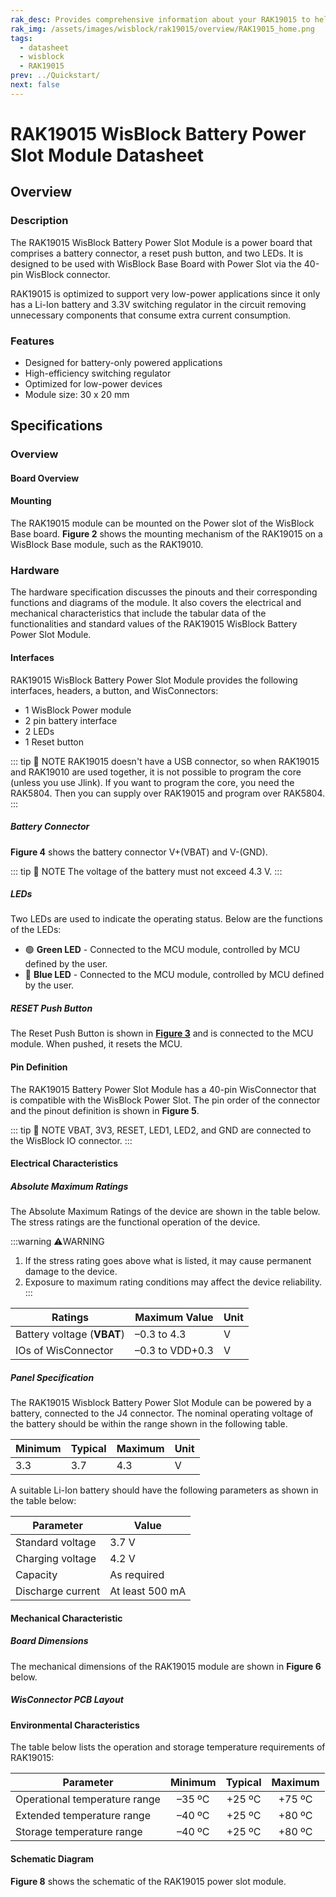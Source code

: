 ```yaml
---
rak_desc: Provides comprehensive information about your RAK19015 to help you use it. This information includes technical specifications, characteristics, and requirements, and it also discusses the device components.
rak_img: /assets/images/wisblock/rak19015/overview/RAK19015_home.png
tags:
  - datasheet
  - wisblock
  - RAK19015
prev: ../Quickstart/
next: false
---
```


# RAK19015 WisBlock Battery Power Slot Module Datasheet

## Overview

### Description

The RAK19015 WisBlock Battery Power Slot Module is a power board that comprises a battery connector, a reset push button, and two LEDs. It is designed to be used with WisBlock Base Board with Power Slot via the 40-pin WisBlock connector.

RAK19015 is optimized to support very low-power applications since it only has a Li-Ion battery and 3.3V switching regulator in the circuit removing unnecessary components that consume extra current consumption.

### Features

- Designed for battery-only powered applications
- High-efficiency switching regulator
- Optimized for low-power devices
- Module size: 30 x 20&nbsp;mm

## Specifications

### Overview

#### Board Overview

<rk-img
  src="/assets/images/wisblock/rak19015/datasheet/rak19015-front-back-overview.png"
  width="40%"
  caption="RAK19015 WisBlock Power Module top (left) and bottom (right) view"
/>

#### Mounting

The RAK19015 module can be mounted on the Power slot of the WisBlock Base board. **Figure 2** shows the mounting mechanism of the RAK19015 on a WisBlock Base module, such as the RAK19010.

<rk-img
  src="/assets/images/wisblock/rak19015/datasheet/mounting-mechanism.png"
  width="50%"
  caption="RAK19015 mounting mechanism on a WisBlock Base module"
/>

### Hardware

The hardware specification discusses the pinouts and their corresponding functions and diagrams of the module. It also covers the electrical and mechanical characteristics that include the tabular data of the functionalities and standard values of the RAK19015 WisBlock Battery Power Slot Module.

#### Interfaces

RAK19015 WisBlock Battery Power Slot Module provides the following interfaces, headers, a button, and WisConnectors:

* 1 WisBlock Power module
* 2 pin battery interface 
* 2 LEDs
* 1 Reset button

::: tip 📝 NOTE
RAK19015 doesn't have a USB connector, so when RAK19015 and RAK19010 are used together, it is not possible to program the core (unless you use Jlink). If you want to program the core, you need the RAK5804. Then you can supply over RAK19015 and program over RAK5804.
:::  

<rk-img
  src="/assets/images/wisblock/rak19015/datasheet/rak19015-label.svg"
  width="40%"
  caption="RAK19015 part labels"
/>

##### Battery Connector

**Figure 4** shows the battery connector V+(VBAT) and V-(GND).

<rk-img
  src="/assets/images/wisblock/rak19015/datasheet/rak19015-batt-con.svg"
  width="40%"
  caption="Battery Connector Pin Order"
/>

::: tip 📝 NOTE
The voltage of the battery must not exceed 4.3&nbsp;V.
:::  

##### LEDs

Two LEDs are used to indicate the operating status. Below are the functions of the LEDs:

- 🟢 **Green LED** - Connected to the MCU module, controlled by MCU defined by the user.
- 🔵 **Blue LED** - Connected to the MCU module, controlled by MCU defined by the user.

##### RESET Push Button

The Reset Push Button is shown in [**Figure 3**](#interfaces) and is connected to the MCU module. When pushed, it resets the MCU.

#### Pin Definition

The RAK19015 Battery Power Slot Module has a 40-pin WisConnector that is compatible with the WisBlock Power Slot. The pin order of the connector and the pinout definition is shown in **Figure 5**. 

::: tip 📝 NOTE
VBAT, 3V3, RESET, LED1, LED2, and GND are connected to the WisBlock IO connector.
:::  

<rk-img
  src="/assets/images/wisblock/rak19015/datasheet/RAK19015-pinout.svg"
  width="60%"
  caption="RAK19015 Pinout Diagram"
/>

#### Electrical Characteristics

##### Absolute Maximum Ratings

The Absolute Maximum Ratings of the device are shown in the table below. The stress ratings are the functional operation of the device. 

:::warning ⚠️WARNING
1. If the stress rating goes above what is listed, it may cause permanent damage to the device.
2. Exposure to maximum rating conditions may affect the device reliability.
:::

| Ratings                    | Maximum Value   | Unit |
| -------------------------- | --------------- | ---- |
| Battery voltage (**VBAT**) | –0.3 to 4.3     | V    |
| IOs of WisConnector        | –0.3 to VDD+0.3 | V    |

##### Panel Specification

The RAK19015 Wisblock Battery Power Slot Module can be powered by a battery, connected to the J4 connector. The nominal operating voltage of the battery should be within the range shown in the following table.     

| **Minimum** | **Typical** | **Maximum** | **Unit** |
| ----------- | ----------- | ----------- | -------- |
| 3.3         | 3.7         | 4.3         | V        |

A suitable Li-Ion battery should have the following parameters as shown in the table below: 

| **Parameter**     | **Value**            |
| ----------------- | -------------------- |
| Standard voltage  | 3.7&nbsp;V           |
| Charging voltage  | 4.2&nbsp;V           |
| Capacity          | As required          |
| Discharge current | At least 500&nbsp;mA |

#### Mechanical Characteristic

##### Board Dimensions

The mechanical dimensions of the RAK19015 module are shown in **Figure 6** below.

<rk-img
  src="/assets/images/wisblock/rak19015/datasheet/mechanical-dimensions.png"
  width="75%"
  caption="RAK19015 mechanical dimensions"
/>

##### WisConnector PCB Layout

<rk-img
  src="/assets/images/wisblock/rak19015/datasheet/wisconnector-pcb.png"
  width="100%"
  caption="WisConnector PCB footprint and recommendations"
/>

#### Environmental Characteristics

The table below lists the operation and storage temperature requirements of RAK19015:

| **Parameter**                 | **Minimum** | **Typical** | **Maximum** |
| ----------------------------- | :---------: | :---------: | :---------: |
| Operational temperature range | –35&nbsp;ºC | +25&nbsp;ºC | +75&nbsp;ºC |
| Extended temperature range    | –40&nbsp;ºC | +25&nbsp;ºC | +80&nbsp;ºC |
| Storage temperature range     | –40&nbsp;ºC | +25&nbsp;ºC | +80&nbsp;ºC |

#### Schematic Diagram

**Figure 8** shows the schematic of the RAK19015 power slot module.

<rk-img
  src="/assets/images/wisblock/rak19015/datasheet/rak19015-schematic.jpg"
  width="100%"
  caption="RAK19015 Battery Power Slot Module Schematics"
/>